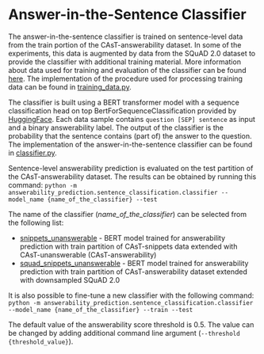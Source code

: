# Answer-in-the-Sentence Classifier

The answer-in-the-sentence classifier is trained on sentence-level data from the train portion of the CAsT-answerability dataset. In some of the experiments, this data is augmented by data from the SQuAD 2.0 dataset to provide the classifier with additional training material. More information about data used for training and evaluation of the classifier can be found [here](../../data/README.md). The implementation of the procedure used for processing training data can be found in [training_data.py](training_data.py). 

The classifier is built using a BERT transformer model with a sequence classification head on top BertForSequenceClassification provided by [HuggingFace](https://huggingface.co/docs/transformers/model\_doc/bert\#transformers.BertForSequenceClassification). Each data sample contains `question [SEP] sentence` as input and a binary answerability label. The output of the classifier is the probability that the sentence contains (part of) the answer to the question. The implementation of the answer-in-the-sentence classifier can be found in [classifier.py](classifier.py).

Sentence-level answerability prediction is evaluated on the test partition of the CAsT-answerability dataset. The results can be obtained by running this command:
`python -m answerability_prediction.sentence_classification.classifier --model_name {name_of_the_classifier} --test` 

The name of the classifier (_name_of_the_classifier_) can be selected from the following list:
  - [snippets_unanswerable](../../models/snippets_unanswerable/) - BERT model trained for answerability prediction with train partition of CAsT-snippets data extended with CAsT-unanswerable (CAsT-answerability)
  - [squad_snippets_unanswerable](../../models/squad_snippets_unanswerable/) - BERT model trained for answerability prediction with train partition of CAsT-answerability dataset extended with downsampled SQuAD 2.0

It is also possible to fine-tune a new classifier with the following command:
`python -m answerability_prediction.sentence_classification.classifier --model_name {name_of_the_classifier} --train --test` 

The default value of the answerability score threshold is 0.5. The value can be changed by adding additional command line argument (`--threshold {threshold_value}`).